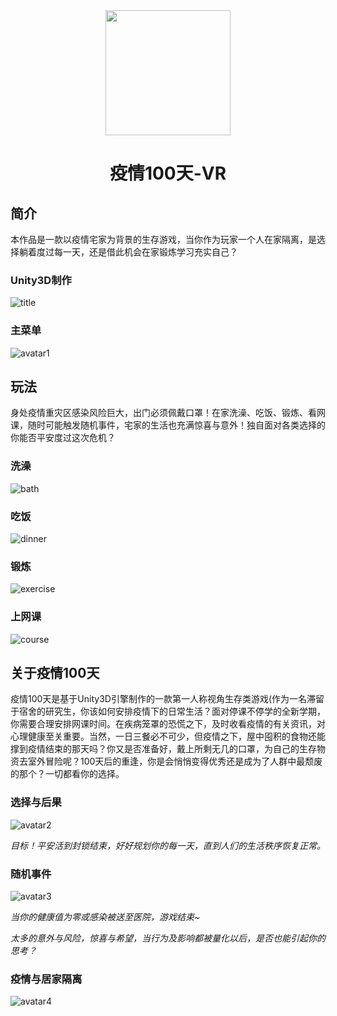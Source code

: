 <div align= "center">
<img align="center" width=200 src="https://github.com/qq875871130/Corona100days/blob/develop-VR/Assets/startpics/logo1%20(2).png" />
</div>
<div align= "center">
 <h1>疫情100天-VR</h1>
 </div>

## 简介
本作品是一款以疫情宅家为背景的生存游戏，当你作为玩家一个人在家隔离，是选择躺着度过每一天，还是借此机会在家锻炼学习充实自己？
### Unity3D制作
![title][img-title]

### 主菜单
![avatar1][img-main]

## 玩法
身处疫情重灾区感染风险巨大，出门必须佩戴口罩！在家洗澡、吃饭、锻炼、看网课，随时可能触发随机事件，宅家的生活也充满惊喜与意外！独自面对各类选择的你能否平安度过这次危机？

### 洗澡
![bath][img-bath]

### 吃饭
![dinner][img-dinner]

### 锻炼
![exercise][img-exercise]

### 上网课
![course][img-course]

## 关于疫情100天
疫情100天是基于Unity3D引擎制作的一款第一人称视角生存类游戏(作为一名滞留于宿舍的研究生，你该如何安排疫情下的日常生活？面对停课不停学的全新学期，你需要合理安排网课时间。在疾病笼罩的恐慌之下，及时收看疫情的有关资讯，对心理健康至关重要。当然，一日三餐必不可少，但疫情之下，屋中囤积的食物还能撑到疫情结束的那天吗？你又是否准备好，戴上所剩无几的口罩，为自己的生存物资去室外冒险呢？100天后的重逢，你是会悄悄变得优秀还是成为了人群中最颓废的那个？一切都看你的选择。
### 选择与后果
![avatar2][img-selection]

*目标！平安活到封锁结束，好好规划你的每一天，直到人们的生活秩序恢复正常。*
### 随机事件
![avatar3][img-event]

*当你的健康值为零或感染被送至医院，游戏结束~*

*太多的意外与风险，惊喜与希望，当行为及影响都被量化以后，是否也能引起你的思考？*
### 疫情与居家隔离
![avatar4][img-skybox]

[icon]:https://github.com/qq875871130/Corona100days/blob/develop-VR/Assets/startpics/logo1%20(2).png
[img-title]:https://github.com/qq875871130/Corona100days/blob/main/showcase/unity.png
[img-main]:https://github.com/qq875871130/Corona100days/blob/main/showcase/%E4%B8%BB%E8%8F%9C%E5%8D%95.png
[img-bath]:https://github.com/qq875871130/Corona100days/blob/main/showcase/%E6%B4%97%E6%BE%A1.png
[img-dinner]:https://github.com/qq875871130/Corona100days/blob/main/showcase/%E5%90%83%E9%A5%AD.png
[img-exercise]:https://github.com/qq875871130/Corona100days/blob/main/showcase/%E8%BF%90%E5%8A%A8.png
[img-course]:https://github.com/qq875871130/Corona100days/blob/main/showcase/%E7%BD%91%E8%AF%BE.png
[img-selection]:https://github.com/qq875871130/Corona100days/blob/main/showcase/%E9%80%89%E6%8B%A9.png
[img-event]:https://github.com/qq875871130/Corona100days/blob/main/showcase/%E9%9A%8F%E6%9C%BA%E4%BA%8B%E4%BB%B62.png
[img-skybox]:https://github.com/qq875871130/Corona100days/blob/main/showcase/%E5%A4%A9%E7%A9%BA%E7%9B%92.png
